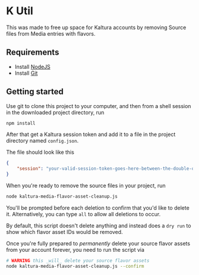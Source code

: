 # K Util

This was made to free up space for Kaltura accounts by removing Source files from Media entries with flavors.

## Requirements

- Install [NodeJS](https://nodejs.org/)
- Install [Git](https://git-scm.com/)

## Getting started
Use git to clone this project to your computer, and then from a shell session in the downloaded project directory, run

```bash
npm install
```

After that get a Kaltura session token and add it to a file in the project directory named `config.json`.

The file should look like this
```json
{
    "session": "your-valid-session-token-goes-here-between-the-double-quotes"
}
```

When you're ready to remove the source files in your project, run
```bash
node kaltura-media-flavor-asset-cleanup.js
```

You'll be prompted before each deletion to confirm that you'd like to delete it. Alternatively, you can type `all` to allow all deletions to occur.

By default, this script doesn't delete anything and instead does a `dry run` to show which flavor asset IDs would be removed.

Once you're fully prepared to _permanently_ delete  your source flavor assets from your account forever, you need to run the script via

```bash
# WARNING this _will_ delete your source flavor assets
node kaltura-media-flavor-asset-cleanup.js --confirm
```